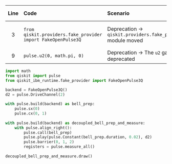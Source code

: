 | Line | Code | Scenario | Scenario Id | Reference | Artifact | Refactoring |
| :--: | :--- | :------- | :---------: | :-------: | :------- | :---------- |
| 3 | `from qiskit.providers.fake_provider import FakeOpenPulse3Q` | Deprecation -> `qiskit.providers.fake_provider` module moved | 23 | 3fe9c4ed-0515-48f3-b692-bbc5a124f8e6 | qiskit.providers.fake_provider | `from qiskit_ibm_runtime.fake_provider import FakeOpenPulse3Q` |
| 9 | `pulse.u2(0, math.pi, 0)` | Deprecation -> The `u2` gate is deprecated | * | Internal Knowledge | pulse.u2 | `pulse.sx(0)` |


```python
import math
from qiskit import pulse
from qiskit_ibm_runtime.fake_provider import FakeOpenPulse3Q

backend = FakeOpenPulse3Q()
d2 = pulse.DriveChannel(2)
 
with pulse.build(backend) as bell_prep:
    pulse.sx(0)
    pulse.cx(0, 1)
 
with pulse.build(backend) as decoupled_bell_prep_and_measure:
    with pulse.align_right():
        pulse.call(bell_prep)
        pulse.play(pulse.Constant(bell_prep.duration, 0.02), d2)
        pulse.barrier(0, 1, 2)
        registers = pulse.measure_all()
 
decoupled_bell_prep_and_measure.draw()
```